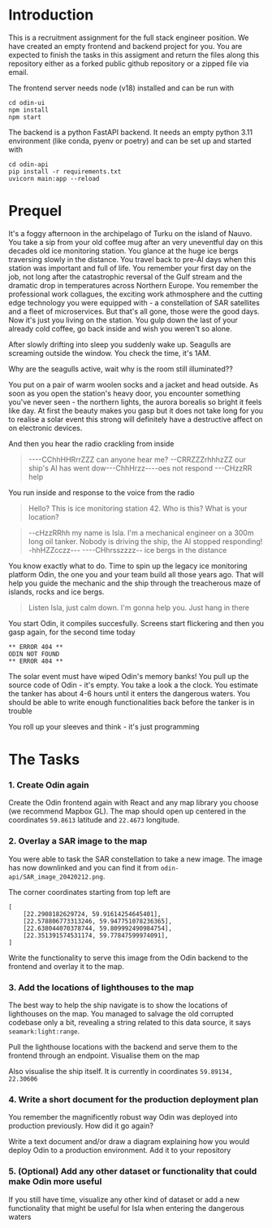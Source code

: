 # Introduction

This is a recruitment assignment for the full stack engineer position. We have created an empty frontend and backend project for you. You are expected to finish the tasks in this assigment and return the files along this repository either as a forked public github repository or a zipped file via email.

The frontend server needs node (v18) installed and can be run with

```
cd odin-ui
npm install
npm start
```

The backend is a python FastAPI backend. It needs an empty python 3.11 environment (like conda, pyenv or poetry) and can be set up and started with

```
cd odin-api
pip install -r requirements.txt
uvicorn main:app --reload
```

# Prequel

It's a foggy afternoon in the archipelago of Turku on the island of Nauvo. You take a sip from your old coffee mug after an very uneventful day on this decades old ice monitoring station. You glance at the huge ice bergs traversing slowly in the distance. You travel back to pre-AI days when this station was important and full of life. You remember your first day on the job, not long after the catastrophic reversal of the Gulf stream and the dramatic drop in temperatures across Northern Europe. You remember the professional work collagues, the exciting work athmosphere and the cutting edge technology you were equipped with - a constellation of SAR satellites and a fleet of microservices. But that's all gone, those were the good days. Now it's just you living on the station. You gulp down the last of your already cold coffee, go back inside and wish you weren't so alone.

After slowly drifting into sleep you suddenly wake up. Seagulls are screaming outside the window. You check the time, it's 1AM.

Why are the seagulls active, wait why is the room still illuminated??

You put on a pair of warm woolen socks and a jacket and head outside. As soon as you open the station's heavy door, you encounter something you've never seen - the northern lights, the aurora borealis so bright it feels like day. At first the beauty makes you gasp but it does not take long for you to realise a solar event this strong will definitely have a destructive affect on on electronic devices.

And then you hear the radio crackling from inside

> ----CChhHHRrrZZZ can anyone hear me? --CRRZZZrhhhzZZ
> our ship's AI has went dow---ChhHrzz----oes not respond
> ---CHzzRR help

You run inside and response to the voice from the radio

> Hello? This is ice monitoring station 42. Who is this? What is your location?

> --cHzzRRhh my name is Isla. I'm a mechanical engineer on a 300m long oil tanker.
> Nobody is driving the ship, the AI stopped responding! -hhHZZcczz---
> ----CHhrsszzzz-- ice bergs in the distance

You know exactly what to do. Time to spin up the legacy ice monitoring platform Odin, the one you and your team build all those years ago. That will help you guide the mechanic and the ship through the treacherous maze of islands, rocks and ice bergs.

> Listen Isla, just calm down. I'm gonna help you. Just hang in there

You start Odin, it compiles succesfully. Screens start flickering and then you gasp again, for the second time today

```
** ERROR 404 **
ODIN NOT FOUND
** ERROR 404 **
```

The solar event must have wiped Odin's memory banks! You pull up the source code of Odin - it's empty. You take a look a the clock. You estimate the tanker has about 4-6 hours until it enters the dangerous waters. You should be able to write enough functionalities back before the tanker is in trouble

You roll up your sleeves and think - it's just programming

# The Tasks

### 1. Create Odin again

Create the Odin frontend again with React and any map library you choose (we recommend Mapbox GL). The map should open up centered in the coordinates `59.8613` latitude and `22.4673` longitude.

### 2. Overlay a SAR image to the map

You were able to task the SAR constellation to take a new image. The image has now downlinked and you can find it from `odin-api/SAR_image_20420212.png`.

The corner coordinates starting from top left are

```
[
    [22.2908182629724, 59.91614254645401],
    [22.578806773313246, 59.947751078236365],
    [22.638044070378744, 59.809992490984754],
    [22.351391574531174, 59.77847599974091],
]
```

Write the functionality to serve this image from the Odin backend to the frontend and overlay it to the map.

### 3. Add the locations of lighthouses to the map

The best way to help the ship navigate is to show the locations of lighthouses on the map. You managed to salvage the old corrupted codebase only a bit, revealing a string related to this data source, it says `seamark:light:range`.

Pull the lighthouse locations with the backend and serve them to the frontend through an endpoint. Visualise them on the map

Also visualise the ship itself. It is currently in coordinates `59.89134, 22.30606`

### 4. Write a short document for the production deployment plan

You remember the magnificently robust way Odin was deployed into production previously. How did it go again?

Write a text document and/or draw a diagram explaining how you would deploy Odin to a production environment. Add it to your repository

### 5. (Optional) Add any other dataset or functionality that could make Odin more useful

If you still have time, visualize any other kind of dataset or add a new functionality that might be useful for Isla when entering the dangerous waters
